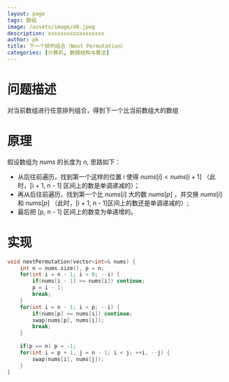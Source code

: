 ```yaml
---
layout: page
tags: 数组
image: /assets/image/40.jpeg
description: xxxxxxxxxxxxxxxxxx
author: pk
title: 下一个排列组合（Next Permutation）
categories: [计算机, 数据结构与算法]
---
```


# 问题描述
对当前数组进行任意排列组合，得到下一个比当前数组大的数组

# 原理
假设数组为 $nums$ 的长度为 $n$, 思路如下：
- 从后往前遍历，找到第一个这样的位置 $i$ 使得 $nums[i] < nums[i + 1]$ （此时，[i + 1, n - 1] 区间上的数是单调递减的）；
- 再从后往前遍历，找到第一个比 $nums[i]$ 大的数 $nums[p]$ ，并交换 $nums[i]$ 和 $nums[p]$ （此时，[i + 1, n - 1]区间上的数还是单调递减的）;
- 最后把 [p, n - 1] 区间上的数变为单递增的。

# 实现
```cpp
void nextPermutation(vector<int>& nums) {
    int n = nums.size(), p = n;
    for(int i = n - 1; i > 0; --i) {
        if(nums[i - 1] >= nums[i]) continue;
        p = i - 1;
        break;
    }
    for(int i = n - 1; i > p; --i) {
        if(nums[p] >= nums[i]) continue;
        swap(nums[p], nums[i]);
        break;
    }
    
    if(p == n) p = -1;
    for(int i = p + 1, j = n - 1; i < j; ++i, --j) {
        swap(nums[i], nums[j]);
    }
}
```

